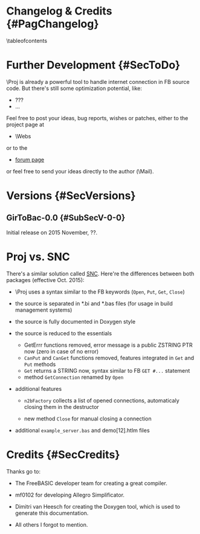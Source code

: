 Changelog & Credits  {#PagChangelog}
===================
\tableofcontents


# Further Development  {#SecToDo}

\Proj is already a powerful tool to handle internet connection in FB
source code. But there's still some optimization potential, like:

- ???
- ...

Feel free to post your ideas, bug reports, wishes or patches, either
to the project page at

- \Webs

or to the

- [forum page](http://www.freebasic.net/forum/viewtopic.php?p=???)

or feel free to send your ideas directly to the author (\Mail).


# Versions  {#SecVersions}

## GirToBac-0.0  {#SubSecV-0-0}

Initial release on 2015 November, ??.


# Proj vs. SNC

There's a similar solution called
[SNC](http://www.freebasic.net/forum/viewtopic.php?p=206316#p206316).
Here're the differences between both packages (effective Oct. 2015):

- \Proj uses a syntax similar to the FB keywords (`Open`, `Put`, `Get`, `Close`)

- the source is separated in *.bi and *.bas files (for usage in build management systems)

- the source is fully documented in Doxygen style

- the source is reduced to the essentials

  - GetErrr functions removed, error message is a public ZSTRING PTR now (zero in case of no error)
  - `CanPut` and `CanGet` functions removed, features integrated in `Get` and `Put` methods
  - `Get` returns a STRING now, syntax similar to FB `GET #...` statement
  - method `GetConnection` renamed by `Open`

- additional features

  - `n2bFactory` collects a list of opened connections,
     automaticaly closing them in the destructor

  - new method `Close` for manual closing a connection

- additional `example_server.bas` and demo[12].htlm files


# Credits  {#SecCredits}

Thanks go to:

- The FreeBASIC developer team for creating a great compiler.

- mf0102 for developing Allegro Simplificator.

- Dimitri van Heesch for creating the Doxygen tool, which is used to
  generate this documentation.

- All others I forgot to mention.
